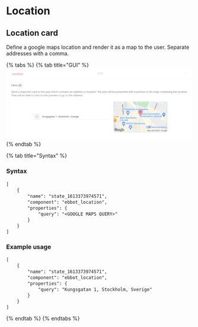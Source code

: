# Location

## Location card

Define a google maps location and render it as a map to the user. Separate addresses with a comma.

{% tabs %}
{% tab title="GUI" %}
![](<../../.gitbook/assets/image (63).png>)
{% endtab %}

{% tab title="Syntax" %}
### Syntax

```
[
	{
		"name": "state_1613373974571",
		"component": "ebbot_location",
		"properties": {
			"query": "<GOOGLE MAPS QUERY>"
		}
	}
]
```

### Example usage

```
[
	{
		"name": "state_1613373974571",
		"component": "ebbot_location",
		"properties": {
			"query": "Kungsgatan 1, Stockholm, Sverige"
		}
	}
]
```
{% endtab %}
{% endtabs %}

